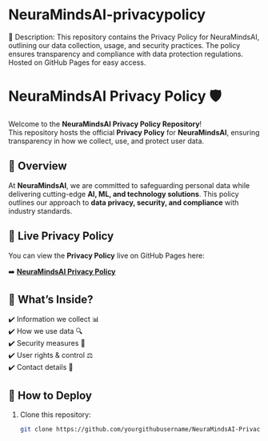 # NeuraMindsAI-privacypolicy
📌 Description: This repository contains the Privacy Policy for NeuraMindsAI, outlining our data collection, usage, and security practices. The policy ensures transparency and compliance with data protection regulations. Hosted on GitHub Pages for easy access.
# NeuraMindsAI Privacy Policy 🛡️  

Welcome to the **NeuraMindsAI Privacy Policy Repository**!  
This repository hosts the official **Privacy Policy** for **NeuraMindsAI**, ensuring transparency in how we collect, use, and protect user data.  

## 📌 Overview  
At **NeuraMindsAI**, we are committed to safeguarding personal data while delivering cutting-edge **AI, ML, and technology solutions**. This policy outlines our approach to **data privacy, security, and compliance** with industry standards.  

## 🔗 Live Privacy Policy  
You can view the **Privacy Policy** live on GitHub Pages here:  

➡️ [**NeuraMindsAI Privacy Policy**](https://neuramindsai.github.io/NeuraMindsAI-privacypolicy/)  

## 📄 What’s Inside?  
✔️ Information we collect 📊  
✔️ How we use data 🔍  
✔️ Security measures 🔐  
✔️ User rights & control ⚖️  
✔️ Contact details 📧  

## 🚀 How to Deploy  
1. Clone this repository:  
   ```sh
   git clone https://github.com/yourgithubusername/NeuraMindsAI-PrivacyPolicy.git
